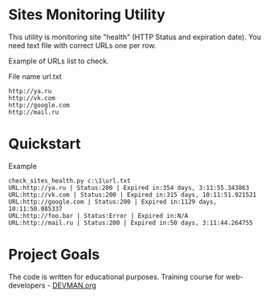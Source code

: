 # Sites Monitoring Utility

This utility is monitoring site "health" (HTTP Status and expiration date). You need text file with correct URLs one per row. 

Example of URLs list to check.

File name url.txt
```
http://ya.ru
http://vk.com
http://google.com
http://mail.ru
```

# Quickstart

Example

```
check_sites_health.py c:\1\url.txt
URL:http://ya.ru | Status:200 | Expired in:354 days, 3:11:55.343863
URL:http://vk.com | Status:200 | Expired in:315 days, 10:11:51.921521
URL:http://google.com | Status:200 | Expired in:1129 days, 10:11:50.085337
URL:http://foo.bar | Status:Error | Expired in:N/A
URL:http://mail.ru | Status:200 | Expired in:50 days, 3:11:44.264755
```

# Project Goals

The code is written for educational purposes. Training course for web-developers - [DEVMAN.org](https://devman.org)
